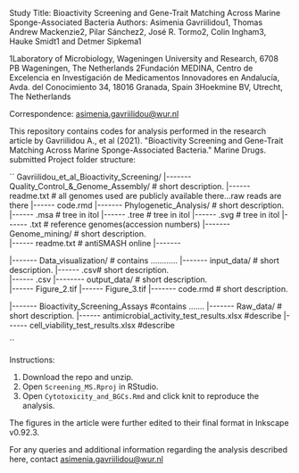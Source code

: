 Study Title: Bioactivity Screening and Gene-Trait Matching Across Marine Sponge-Associated Bacteria
Authors: Asimenia Gavriilidou1, Thomas Andrew Mackenzie2, Pilar Sánchez2, José R. Tormo2, Colin Ingham3, Hauke Smidt1 and Detmer Sipkema1

1Laboratory of Microbiology, Wageningen University and Research, 6708 PB Wageningen, The Netherlands
2Fundación MEDINA, Centro de Excelencia en Investigación de Medicamentos Innovadores en Andalucía, Avda. del Conocimiento 34, 18016 Granada, Spain
3Hoekmine BV, Utrecht, The Netherlands

Correspondence: asimenia.gavriilidou@wur.nl

This repository contains codes for analysis performed in the research article by Gavriilidou A., et al (2021). "Bioactivity Screening and Gene-Trait Matching Across Marine Sponge-Associated Bacteria." Marine Drugs. submitted
Project folder structure:

``
Gavriilidou_et_al_Bioactivity_Screening/
|------- Quality_Control_&_Genome_Assembly/ # short description.
          |------ readme.txt # all genomes used are publicly available there...raw reads are there 
          |------ code.rmd
|------- Phylogenetic_Analysis/ # short description.  
          |------ .msa  # tree in itol
          |------ .tree  # tree in itol
          |------ .svg  # tree in itol
          |------ .txt  # reference genomes(accession numbers)
|------- Genome_mining/ # short description.  
          |------ readme.txt # antiSMASH online
     |------- 
     
|------- Data_visualization/ # contains ............ 
     |------- input_data/ # short description.
          |------  .csv# short description.  
          |------  .csv
     |-------- output_data/ # short description.  
          |------ Figure_2.tif
          |------ Figure_3.tif
     |------- code.rmd # short description.  
           
         
|------- Bioactivity_Screening_Assays #contains .......
     |------- Raw_data/ # short description.
          |------ antimicrobial_activity_test_results.xlsx #describe
          |------ cell_viability_test_results.xlsx #describe
 
 ``

Instructions:

1. Download the repo and unzip.  
2. Open `Screening_MS.Rproj` in RStudio.  
3. Open `Cytotoxicity_and_BGCs.Rmd` and click knit to reproduce the analysis.   

The figures in the article were further edited to their final format in Inkscape v0.92.3.

For any queries and additional information regarding the analysis described here, contact asimenia.gavriilidou@wur.nl
